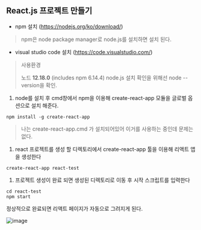 ## React.js 프로젝트 만들기

- npm 설치 (https://nodejs.org/ko/download/)

> npm은 node package manager로 node.js를 설치하면 설치 된다.

- visual studio code 설치 (https://code.visualstudio.com/)

> 사용환경
>
> 노드 **12.18.0** (includes npm 6.14.4) node.js 설치 확인을 위해선 node --version을 확인.

1. node를 설치 후 cmd창에서 npm을 이용해 create-react-app 모듈을 글로벌 옵션으로 설치 해준다.

```
npm install -g create-react-app
```

> 나는 create-react-app.cmd 가 설치되어있어 이거를 사용하는 중인데 문제는 없다.

1. react 프로젝트를 생성 할 디렉토리에서 create-react-app 툴을 이용해 리액트 앱을 생성한다

```
create-react-app react-test
```

1. 프로젝트 생성이 완료 되면 생성된 디렉토리로 이동 후 시작 스크립트를 입력한다

```
cd react-test
npm start
```

정상적으로 완료되면 리액트 페이지가 자동으로 그려지게 된다.

![image](https://user-images.githubusercontent.com/22608825/100517940-c51efb80-31d1-11eb-84d0-e1d41a977096.png)